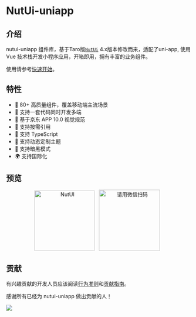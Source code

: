 # NutUi-uniapp

## 介绍

nutui-uniapp 组件库，基于Taro版[`NutUi`](https://nutui.jd.com) 4.x版本修改而来，适配了uni-app, 使用 Vue 技术栈开发小程序应用，开箱即用，拥有丰富的业务组件。

使用请参考[快速开始](./quick-start.md)。

## 特性

- 🚀 80+ 高质量组件，覆盖移动端主流场景
- 💪 支持一套代码同时开发多端
- 📖 基于京东 APP 10.0 视觉规范
- 🍭 支持按需引用
- 💪 支持 TypeScript
- 💪 支持动态定制主题
- 🍭 支持暗黑模式
- 🌍 支持国际化

## 预览

<p align="center">
   <img src="https://s2.loli.net/2023/07/05/eJwPvqCY8EcZ7Vi.png" width="164" alt="NutUI" />
  &nbsp;
  <img src="https://s2.loli.net/2023/07/05/QyW2RHcmnuvIFwp.jpg" width="166" title="请用微信扫码">
  &nbsp;
</p>

## 贡献

有兴趣贡献的开发人员应该阅读[行为准则](https://github.com/nutui-uniapp/nutui-uniapp/blob/main/CODE_OF_CONDUCT.md)和[贡献指南](https://github.com/nutui-uniapp/nutui-uniapp/blob/main/CONTRIBUTING.md)。

感谢所有已经为 nutui-uniapp 做出贡献的人！

<a href="https://github.com/nutui-uniapp/nutui-uniapp/graphs/contributors"><img src="https://contributors.nn.ci/api?repo=nutui-uniapp/nutui-uniapp" /></a>
